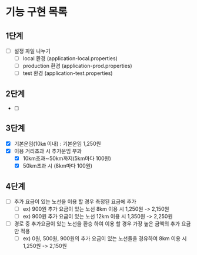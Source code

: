 # 기능 구현 목록

## 1단계
- [ ] 설정 파일 나누기
    - [ ] local 환경 (application-local.properties)
    - [ ] production 환경 (application-prod.properties)
    - [ ] test 환경 (application-test.properties)
    
## 2단계
- [ ] 

## 3단계
- [x] 기본운임(10㎞ 이내) : 기본운임 1,250원 
- [x] 이용 거리초과 시 추가운임 부과
    - [x] 10km초과∼50km까지(5km마다 100원)
    - [x] 50km초과 시 (8km마다 100원)

## 4단계
- [ ] 추가 요금이 있는 노선을 이용 할 경우 측정된 요금에 추가
    - [ ] ex) 900원 추가 요금이 있는 노선 8km 이용 시 1,250원 -> 2,150원
    - [ ] ex) 900원 추가 요금이 있는 노선 12km 이용 시 1,350원 -> 2,250원
- [ ] 경로 중 추가요금이 있는 노선을 환승 하여 이용 할 경우 가장 높은 금액의 추가 요금만 적용
    - [ ] ex) 0원, 500원, 900원의 추가 요금이 있는 노선들을 경유하여 8km 이용 시 1,250원 -> 2,150원